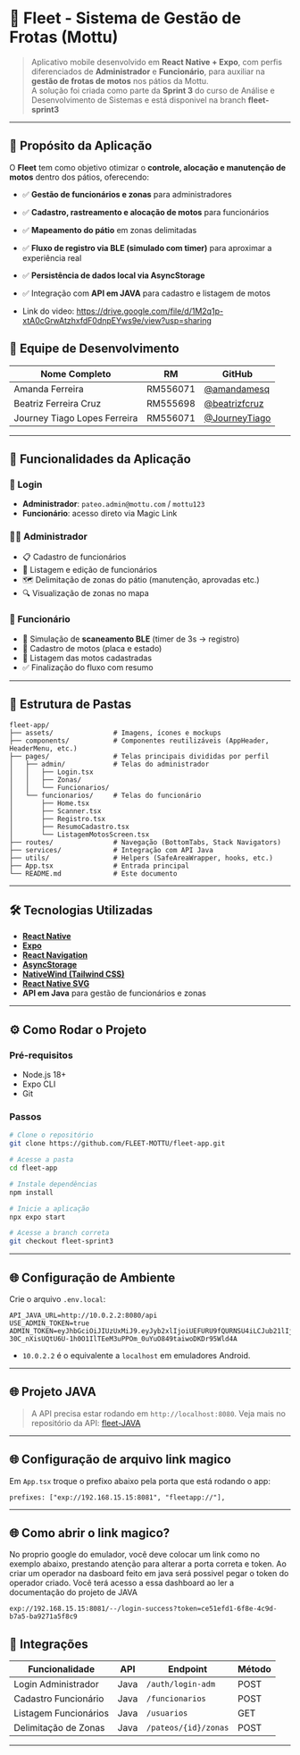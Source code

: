 # 🚀 Fleet - Sistema de Gestão de Frotas (Mottu)

> Aplicativo mobile desenvolvido em **React Native + Expo**, com perfis diferenciados de **Administrador** e **Funcionário**, para auxiliar na **gestão de frotas de motos** nos pátios da Mottu.  
> A solução foi criada como parte da **Sprint 3** do curso de Análise e Desenvolvimento de Sistemas e está disponivel na branch **fleet-sprint3**

---

## 📌 Propósito da Aplicação

O **Fleet** tem como objetivo otimizar o **controle, alocação e manutenção de motos** dentro dos pátios, oferecendo:

- ✅ **Gestão de funcionários e zonas** para administradores
- ✅ **Cadastro, rastreamento e alocação de motos** para funcionários
- ✅ **Mapeamento do pátio** em zonas delimitadas
- ✅ **Fluxo de registro via BLE (simulado com timer)** para aproximar a experiência real
- ✅ **Persistência de dados local via AsyncStorage**
- ✅ Integração com **API em JAVA** para cadastro e listagem de motos

- Link do video: https://drive.google.com/file/d/1M2q1p-xtA0cGrwAtzhxfdF0dnpEYws9e/view?usp=sharing

## 👥 Equipe de Desenvolvimento

| Nome Completo                | RM       | GitHub                                                |
| ---------------------------- | -------- | ----------------------------------------------------- |
| Amanda Ferreira              | RM556071 | [@amandamesq](https://github.com/mandyy14)            |
| Beatriz Ferreira Cruz        | RM555698 | [@beatrizfcruz](https://github.com/BeatrizFerreira01) |
| Journey Tiago Lopes Ferreira | RM556071 | [@JourneyTiago](https://github.com/JouTiago)          |

---

## 🧹 Funcionalidades da Aplicação

### 🔐 Login

- **Administrador**: `pateo.admin@mottu.com` / `mottu123`
- **Funcionário**: acesso direto via Magic Link

### 👨‍💼 Administrador

- 📋 Cadastro de funcionários
- 👥 Listagem e edição de funcionários
- 🗺️ Delimitação de zonas do pátio (manutenção, aprovadas etc.)
- 🔍 Visualização de zonas no mapa

### 🛵 Funcionário

- 📡 Simulação de **scaneamento BLE** (timer de 3s → registro)
- 📝 Cadastro de motos (placa e estado)
- 📃 Listagem das motos cadastradas
- ✅ Finalização do fluxo com resumo

---

## 📂 Estrutura de Pastas

```
fleet-app/
├── assets/               # Imagens, ícones e mockups
├── components/           # Componentes reutilizáveis (AppHeader, HeaderMenu, etc.)
├── pages/                # Telas principais divididas por perfil
│   ├── admin/            # Telas do administrador
│   │   ├── Login.tsx
│   │   ├── Zonas/
│   │   └── Funcionarios/
│   └── funcionarios/     # Telas do funcionário
│       ├── Home.tsx
│       ├── Scanner.tsx
│       ├── Registro.tsx
│       ├── ResumoCadastro.tsx
│       └── ListagemMotosScreen.tsx
├── routes/               # Navegação (BottomTabs, Stack Navigators)
├── services/             # Integração com API Java
├── utils/                # Helpers (SafeAreaWrapper, hooks, etc.)
├── App.tsx               # Entrada principal
└── README.md             # Este documento
```

---

## 🛠️ Tecnologias Utilizadas

- **[React Native](https://reactnative.dev/)**
- **[Expo](https://expo.dev/)**
- **[React Navigation](https://reactnavigation.org/)**
- **[AsyncStorage](https://github.com/react-native-async-storage/async-storage)**
- **[NativeWind (Tailwind CSS)](https://www.nativewind.dev/)**
- **[React Native SVG](https://github.com/software-mansion/react-native-svg)**
- **API em Java** para gestão de funcionários e zonas

---

## ⚙️ Como Rodar o Projeto

### Pré-requisitos

- Node.js 18+
- Expo CLI
- Git

### Passos

```bash
# Clone o repositório
git clone https://github.com/FLEET-MOTTU/fleet-app.git

# Acesse a pasta
cd fleet-app

# Instale dependências
npm install

# Inicie a aplicação
npx expo start

# Acesse a branch correta
git checkout fleet-sprint3
```

---

## 🌐 Configuração de Ambiente

Crie o arquivo `.env.local`:

```env
API_JAVA_URL=http://10.0.2.2:8080/api
USE_ADMIN_TOKEN=true
ADMIN_TOKEN=eyJhbGciOiJIUzUxMiJ9.eyJyb2xlIjoiUEFURU9fQURNSU4iLCJub21lIjoiQWRtaW4gUMOhdGlvIFRlc3RlIiwicGF0ZW9JZCI6ImVmMGNkZGNiLTdkODMtNGRkNC1iZjNkLWI3M2Q2OGFmMmIzNyIsInN1YiI6InBhdGVvLmFkbWluQG1vdHR1LmNvbSIsImlhdCI6MTc1OTM1NjY0NCwiZXhwIjoxNzU5NDQzMDQ0fQ.ryxThd5oaKcPRnNVy5nodP0fqpVI-30C_nXisUQtU6U-1h0O1IlTEeM3uPPOm_0uYuO849taiwoDKDr95Wld4A
```

- `10.0.2.2` é o equivalente a `localhost` em emuladores Android.

---

## 🌐 Projeto JAVA

> A API precisa estar rodando em `http://localhost:8080`.
> Veja mais no repositório da API: [fleet-JAVA](https://github.com/FLEET-MOTTU/JAVA-MAINAPP)

---

## 🌐 Configuração de arquivo link magico

Em `App.tsx` troque o prefixo abaixo pela porta que está rodando o app:

```
prefixes: ["exp://192.168.15.15:8081", "fleetapp://"],

```

---

## 🌐 Como abrir o link magico?

No proprio google do emulador, você deve colocar um link como no exemplo abaixo, prestando atenção para alterar a porta correta e token. Ao criar um operador na dasboard feito em java será possivel pegar o token do operador criado. Você terá acesso a essa dashboard ao ler a documentação do projeto de JAVA

```
exp://192.168.15.15:8081/--/login-success?token=ce51efd1-6f8e-4c9d-b7a5-ba9271a5f8c9

```

## 🔗 Integrações

| Funcionalidade        | API  | Endpoint             | Método |
| --------------------- | ---- | -------------------- | ------ |
| Login Administrador   | Java | `/auth/login-adm`    | POST   |
| Cadastro Funcionário  | Java | `/funcionarios`      | POST   |
| Listagem Funcionários | Java | `/usuarios`          | GET    |
| Delimitação de Zonas  | Java | `/pateos/{id}/zonas` | POST   |

---
